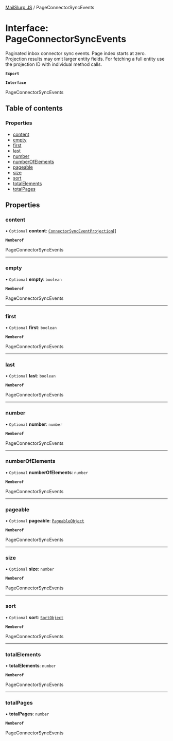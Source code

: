[MailSlurp JS](../README.md) / PageConnectorSyncEvents

# Interface: PageConnectorSyncEvents

Paginated inbox connector sync events. Page index starts at zero. Projection results may omit larger entity fields. For fetching a full entity use the projection ID with individual method calls.

**`Export`**

**`Interface`**

PageConnectorSyncEvents

## Table of contents

### Properties

- [content](PageConnectorSyncEvents.md#content)
- [empty](PageConnectorSyncEvents.md#empty)
- [first](PageConnectorSyncEvents.md#first)
- [last](PageConnectorSyncEvents.md#last)
- [number](PageConnectorSyncEvents.md#number)
- [numberOfElements](PageConnectorSyncEvents.md#numberofelements)
- [pageable](PageConnectorSyncEvents.md#pageable)
- [size](PageConnectorSyncEvents.md#size)
- [sort](PageConnectorSyncEvents.md#sort)
- [totalElements](PageConnectorSyncEvents.md#totalelements)
- [totalPages](PageConnectorSyncEvents.md#totalpages)

## Properties

### content

• `Optional` **content**: [`ConnectorSyncEventProjection`](ConnectorSyncEventProjection.md)[]

**`Memberof`**

PageConnectorSyncEvents

___

### empty

• `Optional` **empty**: `boolean`

**`Memberof`**

PageConnectorSyncEvents

___

### first

• `Optional` **first**: `boolean`

**`Memberof`**

PageConnectorSyncEvents

___

### last

• `Optional` **last**: `boolean`

**`Memberof`**

PageConnectorSyncEvents

___

### number

• `Optional` **number**: `number`

**`Memberof`**

PageConnectorSyncEvents

___

### numberOfElements

• `Optional` **numberOfElements**: `number`

**`Memberof`**

PageConnectorSyncEvents

___

### pageable

• `Optional` **pageable**: [`PageableObject`](PageableObject.md)

**`Memberof`**

PageConnectorSyncEvents

___

### size

• `Optional` **size**: `number`

**`Memberof`**

PageConnectorSyncEvents

___

### sort

• `Optional` **sort**: [`SortObject`](SortObject.md)

**`Memberof`**

PageConnectorSyncEvents

___

### totalElements

• **totalElements**: `number`

**`Memberof`**

PageConnectorSyncEvents

___

### totalPages

• **totalPages**: `number`

**`Memberof`**

PageConnectorSyncEvents
